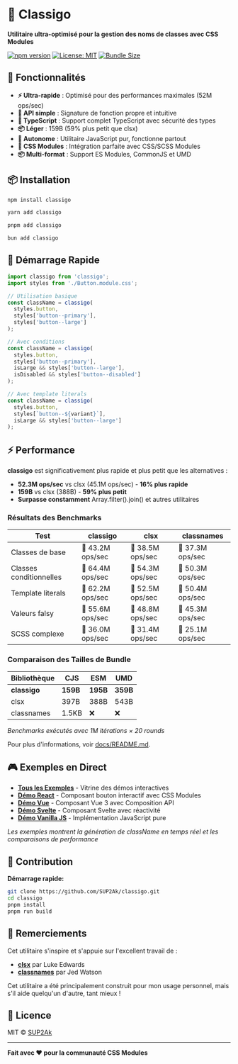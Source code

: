 # 🎯 Classigo

**Utilitaire ultra-optimisé pour la gestion des noms de classes avec CSS Modules**

[![npm version](https://badge.fury.io/js/classigo.svg)](https://badge.fury.io/js/classigo)
[![License: MIT](https://img.shields.io/badge/License-MIT-yellow.svg)](https://opensource.org/licenses/MIT)
[![Bundle Size](https://img.shields.io/badge/bundle%20size-159B-brightgreen)](https://bundlephobia.com/package/classigo)

## 🚀 Fonctionnalités

- **⚡ Ultra-rapide** : Optimisé pour des performances maximales (52M ops/sec)
- **🎯 API simple** : Signature de fonction propre et intuitive
- **🔧 TypeScript** : Support complet TypeScript avec sécurité des types
- **📦 Léger** : 159B (59% plus petit que clsx)
- **🔄 Autonome** : Utilitaire JavaScript pur, fonctionne partout
- **🎨 CSS Modules** : Intégration parfaite avec CSS/SCSS Modules
- **📦 Multi-format** : Support ES Modules, CommonJS et UMD

## 📦 Installation

```bash
npm install classigo
```

```bash
yarn add classigo
```

```bash
pnpm add classigo
```

```bash
bun add classigo
```



## 🎯 Démarrage Rapide

```typescript
import classigo from 'classigo';
import styles from './Button.module.css';

// Utilisation basique
const className = classigo(
  styles.button,
  styles['button--primary'],
  styles['button--large']
);

// Avec conditions
const className = classigo(
  styles.button,
  styles['button--primary'],
  isLarge && styles['button--large'],
  isDisabled && styles['button--disabled']
);

// Avec template literals
const className = classigo(
  styles.button,
  styles[`button--${variant}`],
  isLarge && styles['button--large']
);
```



## ⚡ Performance

**classigo** est significativement plus rapide et plus petit que les alternatives :

- **52.3M ops/sec** vs clsx (45.1M ops/sec) - **16% plus rapide**
- **159B** vs clsx (388B) - **59% plus petit**
- **Surpasse constamment** Array.filter().join() et autres utilitaires

### Résultats des Benchmarks

| Test | classigo | clsx | classnames |
|------|----------|------|------------|
| Classes de base | 🥇 43.2M ops/sec | 🥈 38.5M ops/sec | 🥉 37.3M ops/sec |
| Classes conditionnelles | 🥇 64.4M ops/sec | 🥈 54.3M ops/sec | 🥉 50.3M ops/sec |
| Template literals | 🥇 62.2M ops/sec | 🥈 52.5M ops/sec | 🥉 50.4M ops/sec |
| Valeurs falsy | 🥇 55.6M ops/sec | 🥈 48.8M ops/sec | 🥉 45.3M ops/sec |
| SCSS complexe | 🥇 36.0M ops/sec | 🥈 31.4M ops/sec | 🥉 25.1M ops/sec |

### Comparaison des Tailles de Bundle

| Bibliothèque | CJS | ESM | UMD |
|--------------|-----|-----|-----|
| **classigo** | **159B** | **195B** | **359B** |
| clsx | 397B | 388B | 543B |
| classnames | 1.5KB | ❌ | ❌ |

*Benchmarks exécutés avec 1M itérations × 20 rounds*

Pour plus d'informations, voir [docs/README.md](./docs/README.md).

## 🎮 Exemples en Direct

- **[Tous les Exemples](https://sup2ak.github.io/classigo/)** - Vitrine des démos interactives
- **[Démo React](https://sup2ak.github.io/classigo/react-demo/)** - Composant bouton interactif avec CSS Modules
- **[Démo Vue](https://sup2ak.github.io/classigo/vue-demo/)** - Composant Vue 3 avec Composition API
- **[Démo Svelte](https://sup2ak.github.io/classigo/svelte-demo/)** - Composant Svelte avec réactivité
- **[Démo Vanilla JS](https://sup2ak.github.io/classigo/vanilla-demo/)** - Implémentation JavaScript pure

*Les exemples montrent la génération de className en temps réel et les comparaisons de performance*

## 🤝 Contribution

**Démarrage rapide:**
```bash
git clone https://github.com/SUP2Ak/classigo.git
cd classigo
pnpm install
pnpm run build
```

## 🙏 Remerciements

Cet utilitaire s'inspire et s'appuie sur l'excellent travail de :

- **[clsx](https://github.com/lukeed/clsx)** par Luke Edwards
- **[classnames](https://github.com/JedWatson/classnames)** par Jed Watson

Cet utilitaire a été principalement construit pour mon usage personnel, mais s'il aide quelqu'un d'autre, tant mieux !

## 📄 Licence

MIT © [SUP2Ak](https://github.com/SUP2Ak)

---

**Fait avec ❤️ pour la communauté CSS Modules**
